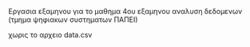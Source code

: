 Εργασια εξαμηνου για το μαθημα 4ου εξαμηνου αναλυση δεδομενων (τμημα ψηφιακων συστηματων ΠΑΠΕΙ)

χωρις το αρχειο data.csv
